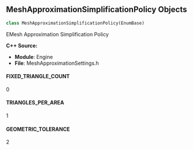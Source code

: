 ## MeshApproximationSimplificationPolicy Objects

```python
class MeshApproximationSimplificationPolicy(EnumBase)
```

EMesh Approximation Simplification Policy

**C++ Source:**

- **Module**: Engine
- **File**: MeshApproximationSettings.h

<a id="unreal.MeshApproximationSimplificationPolicy.FIXED_TRIANGLE_COUNT"></a>

#### FIXED_TRIANGLE_COUNT

0

<a id="unreal.MeshApproximationSimplificationPolicy.TRIANGLES_PER_AREA"></a>

#### TRIANGLES_PER_AREA

1

<a id="unreal.MeshApproximationSimplificationPolicy.GEOMETRIC_TOLERANCE"></a>

#### GEOMETRIC_TOLERANCE

2

<a id="unreal.MeshApproximationGroundPlaneClippingPolicy"></a>